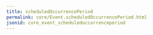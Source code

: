 ```yaml
---
title: scheduledOccurrencePeriod
permalink: core/Event.scheduledOccurrencePeriod.html
jsonid: core_event_scheduledoccurrenceperiod
---
```

